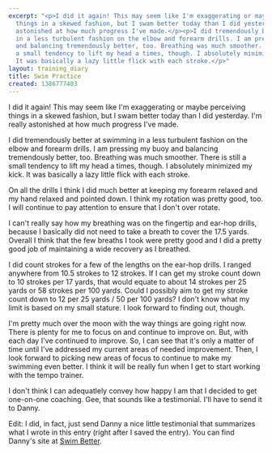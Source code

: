 ```yaml
---
excerpt: "<p>I did it again! This may seem like I'm exaggerating or maybe perceiving
  things in a skewed fashion, but I swam better today than I did yesterday. I'm really
  astonished at how much progress I've made.</p><p>I did tremendously better at swimming
  in a less turbulent fashion on the elbow and forearm drills. I am pressing my buoy
  and balancing tremendously better, too. Breathing was much smoother. There is still
  a small tendency to lift my head a times, though. I absolutely minimized my kick.
  It was basically a lazy little flick with each stroke.</p>"
layout: training_diary
title: Swim Practice
created: 1386777403
---
```

<p>I did it again! This may seem like I'm exaggerating or maybe perceiving things in a skewed fashion, but I swam better today than I did yesterday. I'm really astonished at how much progress I've made.</p><p>I did tremendously better at swimming in a less turbulent fashion on the elbow and forearm drills. I am pressing my buoy and balancing tremendously better, too. Breathing was much smoother. There is still a small tendency to lift my head a times, though. I absolutely minimized my kick. It was basically a lazy little flick with each stroke.</p><p>On all the drills I think I did much better at keeping my forearm relaxed and my hand relaxed and pointed down. I think my rotation was pretty good, too. I will continue to pay attention to ensure that I don't over rotate.</p><p>I can't really say how my breathing was on the fingertip and ear-hop drills, because I basically did not need to take a breath to cover the 17.5 yards. Overall I think that the few breaths I took were pretty good and I did a pretty good job of maintaining a wide recovery as I breathed.</p><p>I did count strokes for a few of the lengths on the ear-hop drills. I ranged anywhere from 10.5 strokes to 12 strokes. If I can get my stroke count down to 10 strokes per 17 yards, that would equate to about 14 strokes per 25 yards or 58 strokes per 100 yards. Could I possibly aim to get my stroke count down to 12 per 25 yards / 50 per 100 yards? I don't know what my limit is based on my small stature. I look forward to finding out, though.</p><p>I'm pretty much over the moon with the way things are going right now. There is plenty for me to focus on and continue to improve on. But, with each day I've continued to improve. So, I can see that it's only a matter of time until I've addressed my current areas of needed improvement. Then, I look forward to picking new areas of focus to continue to make my swimming even better. I think it will be really fun when I get to start working with the tempo trainer.</p><p>I don't think I can adequatlely convey how happy I am that I decided to get one-on-one coaching. Gee, that sounds like a testimonial. I'll have to send it to Danny.</p><p>Edit: I did, in fact, just send Danny a nice little testimonial that summarizes what I wrote in this entry (right after I saved the entry). You can find Danny's site at <a href="http://www.swimbetter.co" target="_blank">Swim Better</a>.</p>
